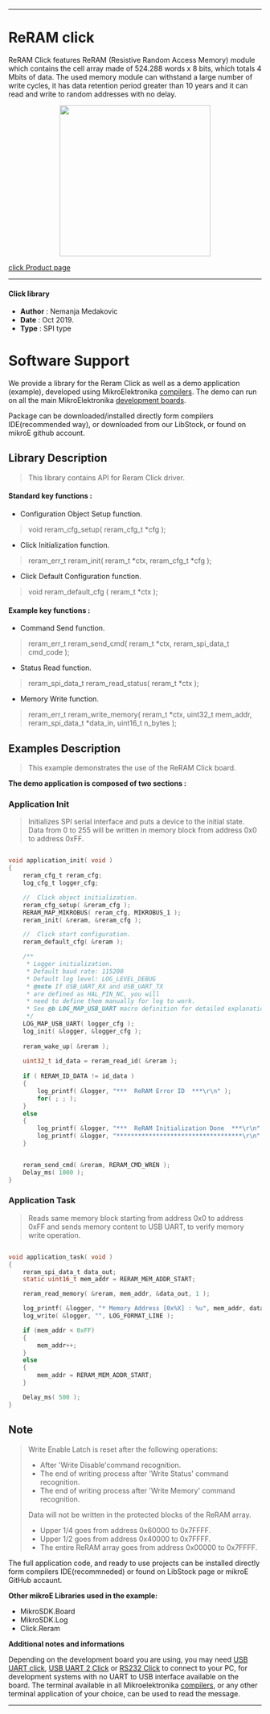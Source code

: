  

---
# ReRAM click

ReRAM Click features ReRAM (Resistive Random Access Memory) module which contains the cell array made of 524.288 words x 8 bits, which totals 4 Mbits of data.
The used memory module can withstand a large number of write cycles, it has data retention period greater than 10 years and it can read and write to random addresses with no delay.

<p align="center">
  <img src="https://download.mikroe.com/images/click_for_ide/reram_click.png" height=300px>
</p>

[click Product page](https://www.mikroe.com/reram-click)

---


#### Click library

- **Author**        : Nemanja Medakovic
- **Date**          : Oct 2019.
- **Type**          : SPI type


# Software Support

We provide a library for the Reram Click 
as well as a demo application (example), developed using MikroElektronika 
[compilers](https://shop.mikroe.com/compilers).
The demo can run on all the main MikroElektronika [development boards](https://shop.mikroe.com/development-boards).

Package can be downloaded/installed directly form compilers IDE(recommended way), or downloaded from our LibStock, or found on mikroE github account.

## Library Description

> This library contains API for Reram Click driver.

#### Standard key functions :

- Configuration Object Setup function.
> void reram_cfg_setup( reram_cfg_t *cfg );

- Click Initialization function.
> reram_err_t reram_init( reram_t *ctx, reram_cfg_t *cfg );

- Click Default Configuration function.
> void reram_default_cfg ( reram_t *ctx );


#### Example key functions :

- Command Send function.
> reram_err_t reram_send_cmd( reram_t *ctx, reram_spi_data_t cmd_code );
 
- Status Read function.
> reram_spi_data_t reram_read_status( reram_t *ctx );

- Memory Write function.
> reram_err_t reram_write_memory( reram_t *ctx, uint32_t mem_addr, reram_spi_data_t *data_in, uint16_t n_bytes );

## Examples Description

>
> This example demonstrates the use of the ReRAM Click board.
>

**The demo application is composed of two sections :**

### Application Init

>
> Initializes SPI serial interface and puts a device to the initial state.
> Data from 0 to 255 will be written in memory block from address 0x0 to address 0xFF.
>

```c

void application_init( void )
{
    reram_cfg_t reram_cfg;
    log_cfg_t logger_cfg;

    //  Click object initialization.
    reram_cfg_setup( &reram_cfg );
    RERAM_MAP_MIKROBUS( reram_cfg, MIKROBUS_1 );
    reram_init( &reram, &reram_cfg );

    //  Click start configuration.
    reram_default_cfg( &reram );

    /** 
     * Logger initialization.
     * Default baud rate: 115200
     * Default log level: LOG_LEVEL_DEBUG
     * @note If USB_UART_RX and USB_UART_TX 
     * are defined as HAL_PIN_NC, you will 
     * need to define them manually for log to work. 
     * See @b LOG_MAP_USB_UART macro definition for detailed explanation.
     */
    LOG_MAP_USB_UART( logger_cfg );
    log_init( &logger, &logger_cfg );
    
    reram_wake_up( &reram );
    
    uint32_t id_data = reram_read_id( &reram );
    
    if ( RERAM_ID_DATA != id_data )
    {
        log_printf( &logger, "***  ReRAM Error ID  ***\r\n" );
        for( ; ; );
    }
    else
    {    
        log_printf( &logger, "***  ReRAM Initialization Done  ***\r\n" );
        log_printf( &logger, "***********************************\r\n" );
    }


    reram_send_cmd( &reram, RERAM_CMD_WREN );
    Delay_ms( 1000 );
}

```

### Application Task

>
> Reads same memory block starting from address 0x0 to address 0xFF and
> sends memory content to USB UART, to verify memory write operation.
>

```c

void application_task( void )
{
    reram_spi_data_t data_out;
    static uint16_t mem_addr = RERAM_MEM_ADDR_START;

    reram_read_memory( &reram, mem_addr, &data_out, 1 );

    log_printf( &logger, "* Memory Address [0x%X] : %u", mem_addr, data_out );
    log_write( &logger, "", LOG_FORMAT_LINE );

    if (mem_addr < 0xFF)
    {
        mem_addr++;
    }
    else
    {
        mem_addr = RERAM_MEM_ADDR_START;
    }

    Delay_ms( 500 );
}

```

## Note

>
> Write Enable Latch is reset after the following operations:
>  - After 'Write Disable'command recognition.
>  - The end of writing process after 'Write Status' command recognition.
>  - The end of writing process after 'Write Memory' command recognition.
>
> Data will not be written in the protected blocks of the ReRAM array.
>  - Upper 1/4 goes from address 0x60000 to 0x7FFFF.
>  - Upper 1/2 goes from address 0x40000 to 0x7FFFF.
>  - The entire ReRAM array goes from address 0x00000 to 0x7FFFF.
>

The full application code, and ready to use projects can be  installed directly form compilers IDE(recommneded) or found on LibStock page or mikroE GitHub accaunt.

**Other mikroE Libraries used in the example:**

- MikroSDK.Board
- MikroSDK.Log
- Click.Reram

**Additional notes and informations**

Depending on the development board you are using, you may need 
[USB UART click](https://shop.mikroe.com/usb-uart-click), 
[USB UART 2 Click](https://shop.mikroe.com/usb-uart-2-click) or 
[RS232 Click](https://shop.mikroe.com/rs232-click) to connect to your PC, for 
development systems with no UART to USB interface available on the board. The 
terminal available in all Mikroelektronika 
[compilers](https://shop.mikroe.com/compilers), or any other terminal application 
of your choice, can be used to read the message.



---
